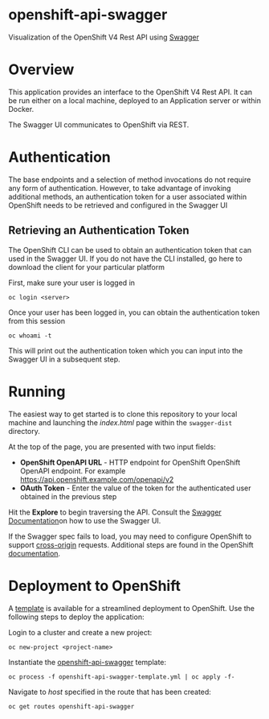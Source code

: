 openshift-api-swagger
=================

Visualization of the OpenShift V4 Rest API using [Swagger](http://swagger.io)


# Overview

This application provides an interface to the OpenShift V4 Rest API. It can be run either on a local machine, deployed to an Application server or within Docker. 

The Swagger UI communicates to OpenShift via REST. 


# Authentication

The base endpoints and a selection of method invocations do not require any form of authentication. However, to take advantage of invoking additional methods, an authentication token for a user associated within OpenShift needs to be retrieved and configured in the Swagger UI

## Retrieving an Authentication Token

The OpenShift CLI can be used to obtain an authentication token that can used in the Swagger UI. If you do not have the CLI installed, go here to download the client for your particular platform

First, make sure your user is logged in

```
oc login <server>
```

Once your user has been logged in, you can obtain the authentication token from this session 

```
oc whoami -t
```

This will print out the authentication token which you can input into the Swagger UI in a subsequent step.

# Running

The easiest way to get started is to clone this repository to your local machine and launching the *index.html* page within the `swagger-dist` directory.

At the top of the page, you are presented with two input fields: 

* **OpenShift OpenAPI  URL** - HTTP endpoint for OpenShift OpenShift OpenAPI endpoint. For example https://api.openshift.example.com/openapi/v2
* **OAuth Token** - Enter the value of the token for the authenticated user obtained in the previous step

Hit the **Explore** to begin traversing the API. Consult the [Swagger Documentation](http://swagger.io/getting-started/)on how to use the Swagger UI. 

If the Swagger spec fails to load, you may need to configure OpenShift to support [cross-origin](http://www.w3.org/TR/cors/) requests. Additional steps are found in the OpenShift [documentation](https://docs.openshift.com/container-platform/4.13/security/allowing-javascript-access-api-server.html).

# Deployment to OpenShift

A [template](https://docs.openshift.com/container-platform/4.13/openshift_images/using-templates.html) is available for a streamlined deployment to OpenShift. Use the following steps to deploy the application:

Login to a cluster and create a new project:

```
oc new-project <project-name>
```

Instantiate the [openshift-api-swagger](openshift-api-swagger-template.yml) template:

```
oc process -f openshift-api-swagger-template.yml | oc apply -f-
```

Navigate to _host_ specified in the route that has been created:

```
oc get routes openshift-api-swagger
```
